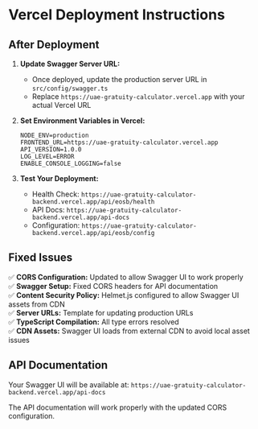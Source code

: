 # Vercel Deployment Instructions

## After Deployment

1. **Update Swagger Server URL:**

   - Once deployed, update the production server URL in `src/config/swagger.ts`
   - Replace `https://uae-gratuity-calculator.vercel.app` with your actual Vercel URL

2. **Set Environment Variables in Vercel:**

   ```
   NODE_ENV=production
   FRONTEND_URL=https://uae-gratuity-calculator.vercel.app
   API_VERSION=1.0.0
   LOG_LEVEL=ERROR
   ENABLE_CONSOLE_LOGGING=false
   ```

3. **Test Your Deployment:**
   - Health Check: `https://uae-gratuity-calculator-backend.vercel.app/api/eosb/health`
   - API Docs: `https://uae-gratuity-calculator-backend.vercel.app/api-docs`
   - Configuration: `https://uae-gratuity-calculator-backend.vercel.app/api/eosb/config`

## Fixed Issues

✅ **CORS Configuration:** Updated to allow Swagger UI to work properly  
✅ **Swagger Setup:** Fixed CORS headers for API documentation  
✅ **Content Security Policy:** Helmet.js configured to allow Swagger UI assets from CDN  
✅ **Server URLs:** Template for updating production URLs  
✅ **TypeScript Compilation:** All type errors resolved  
✅ **CDN Assets:** Swagger UI loads from external CDN to avoid local asset issues

## API Documentation

Your Swagger UI will be available at: `https://uae-gratuity-calculator-backend.vercel.app/api-docs`

The API documentation will work properly with the updated CORS configuration.

